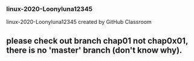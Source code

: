 ### linux-2020-Loonyluna12345
linux-2020-Loonyluna12345 created by GitHub Classroom
## please check out branch chap01 not chap0x01, there is no 'master' branch (don't know why).
